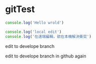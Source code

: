 # gitTest

```javascript
console.log('Hello wrold')
```

```javascript
console.log('local edit')
console.log('在遠端編輯，欲在本機解決衝突')
```

edit to develope branch

edit to develope branch in github again
